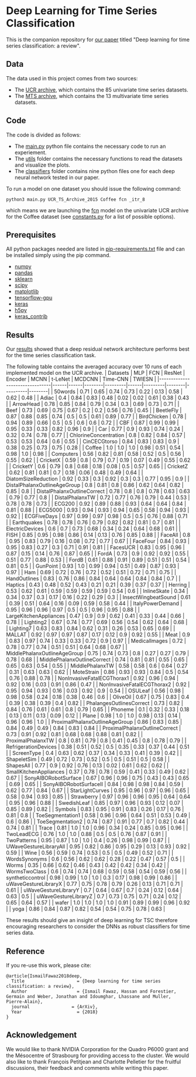 # Deep Learning for Time Series Classification
This is the companion repository for [our paper](link/archive) titled "Deep learning for time series classification: a review". 

## Data 
The data used in this project comes from two sources: 
* The [UCR archive](http://www.cs.ucr.edu/~eamonn/time_series_data/), which contains the 85 univariate time series datasets. 
* The [MTS archive](http://www.mustafabaydogan.com/files/viewcategory/20-data-sets.html), which contains the 13 multivariate time series datasets.

## Code 
The code is divided as follows: 
* The [main.py](https://github.com/hfawaz/dl-4-tsc/blob/master/main.py) python file contains the necessary code to run an experiement. 
* The [utils](https://github.com/hfawaz/dl-4-tsc/tree/master/utils) folder contains the necessary functions to read the datasets and visualize the plots.
* The [classifiers](https://github.com/hfawaz/dl-4-tsc/tree/master/classifiers) folder contains nine python files one for each deep neural network tested in our paper. 

To run a model on one dataset you should issue the following command: 
```
python3 main.py UCR_TS_Archive_2015 Coffee fcn _itr_8
```
which means we are launching the [fcn](https://github.com/hfawaz/dl-4-tsc/blob/master/classifiers/fcn.py) model on the univariate UCR archive for the Coffee dataset (see [constants.py](https://github.com/hfawaz/dl-4-tsc/blob/master/utils/constants.py) for a list of possible options).

## Prerequisites
All python packages needed are listed in [pip-requirements.txt](https://github.com/hfawaz/dl-4-tsc/blob/master/utils/pip-requirements.txt) file and can be installed simply using the pip command. 

* [numpy](http://www.numpy.org/)  
* [pandas](https://pandas.pydata.org/)  
* [sklearn](http://scikit-learn.org/stable/)  
* [scipy](https://www.scipy.org/)  
* [matplotlib](https://matplotlib.org/)  
* [tensorflow-gpu](https://www.tensorflow.org/)  
* [keras](https://keras.io/)  
* [h5py](http://docs.h5py.org/en/latest/build.html)
* [keras_contrib](https://www.github.com/keras-team/keras-contrib.git)

## Results
Our [results](https://github.com/hfawaz/dl-4-tsc/tree/master/results) showed that a deep residual network architecture performs best for the time series classification task. 

The following table contains the averaged accuracy over 10 runs of each implemented model on the UCR archive. 
| Datasets                       | MLP  | FCN  | ResNet | Encoder | MCNN | t-LeNet | MCDCNN | Time-CNN | TWIESN | 
|--------------------------------|------|------|--------|---------|------|---------|--------|----------|--------| 
| 50words                        | 0.71 | 0.65 | 0.74   | 0.73    | 0.22 | 0.13    | 0.58   | 0.62     | 0.48   | 
| Adiac                          | 0.4  | 0.84 | 0.83   | 0.48    | 0.02 | 0.02    | 0.61   | 0.38     | 0.43   | 
| ArrowHead                      | 0.78 | 0.85 | 0.84   | 0.79    | 0.34 | 0.3     | 0.69   | 0.73     | 0.71   | 
| Beef                           | 0.73 | 0.69 | 0.75   | 0.67    | 0.2  | 0.2     | 0.56   | 0.76     | 0.45   | 
| BeetleFly                      | 0.87 | 0.88 | 0.85   | 0.74    | 0.5  | 0.5     | 0.61   | 0.89     | 0.77   | 
| BirdChicken                    | 0.78 | 0.94 | 0.89   | 0.66    | 0.5  | 0.5     | 0.6    | 0.6      | 0.72   | 
| CBF                            | 0.87 | 0.99 | 0.99   | 0.95    | 0.33 | 0.33    | 0.82   | 0.96     | 0.9    | 
| Car                            | 0.77 | 0.9  | 0.93   | 0.74    | 0.24 | 0.32    | 0.74   | 0.78     | 0.77   | 
| ChlorineConcentration          | 0.8  | 0.82 | 0.84   | 0.57    | 0.53 | 0.53    | 0.64   | 0.6      | 0.55   | 
| CinCECGtorso                   | 0.84 | 0.83 | 0.83   | 0.9     | 0.38 | 0.25    | 0.73   | 0.75     | 0.28   | 
| Coffee                         | 1.0  | 1.0  | 1.0    | 0.98    | 0.51 | 0.54    | 0.98   | 1.0      | 0.98   | 
| Computers                      | 0.56 | 0.82 | 0.81   | 0.58    | 0.52 | 0.5     | 0.56   | 0.55     | 0.62   | 
| CricketX                       | 0.59 | 0.8  | 0.79   | 0.7     | 0.19 | 0.07    | 0.49   | 0.55     | 0.62   | 
| CricketY                       | 0.6  | 0.79 | 0.8    | 0.68    | 0.18 | 0.08    | 0.5    | 0.57     | 0.65   | 
| CricketZ                       | 0.62 | 0.81 | 0.81   | 0.7     | 0.18 | 0.06    | 0.48   | 0.49     | 0.64   | 
| DiatomSizeReduction            | 0.92 | 0.33 | 0.3    | 0.92    | 0.3  | 0.3     | 0.77   | 0.95     | 0.9    | 
| DistalPhalanxOutlineAgeGroup   | 0.8  | 0.81 | 0.8    | 0.86    | 0.62 | 0.64    | 0.82   | 0.85     | 0.8    | 
| DistalPhalanxOutlineCorrect    | 0.78 | 0.8  | 0.8    | 0.78    | 0.63 | 0.63    | 0.79   | 0.77     | 0.8    | 
| DistalPhalanxTW                | 0.72 | 0.77 | 0.76   | 0.79    | 0.44 | 0.53    | 0.78   | 0.78     | 0.73   | 
| ECG200                         | 0.92 | 0.89 | 0.88   | 0.93    | 0.64 | 0.64    | 0.84   | 0.81     | 0.88   | 
| ECG5000                        | 0.93 | 0.94 | 0.93   | 0.94    | 0.65 | 0.58    | 0.94   | 0.93     | 0.92   | 
| ECGFiveDays                    | 0.97 | 0.99 | 0.97   | 0.98    | 0.5  | 0.5     | 0.76   | 0.88     | 0.71   | 
| Earthquakes                    | 0.78 | 0.78 | 0.76   | 0.79    | 0.82 | 0.82    | 0.81   | 0.7      | 0.81   | 
| ElectricDevices                | 0.6  | 0.7  | 0.73   | 0.68    | 0.34 | 0.24    | 0.64   | 0.68     | 0.61   | 
| FISH                           | 0.85 | 0.95 | 0.98   | 0.86    | 0.14 | 0.13    | 0.76   | 0.85     | 0.88   | 
| FaceAll                        | 0.8  | 0.95 | 0.83   | 0.79    | 0.16 | 0.08    | 0.72   | 0.77     | 0.67   | 
| FaceFour                       | 0.84 | 0.93 | 0.95   | 0.83    | 0.27 | 0.3     | 0.71   | 0.91     | 0.81   | 
| FacesUCR                       | 0.83 | 0.95 | 0.96   | 0.87    | 0.15 | 0.14    | 0.76   | 0.87     | 0.65   | 
| FordA                          | 0.73 | 0.9  | 0.92   | 0.92    | 0.55 | 0.51    | 0.77   | 0.88     | 0.53   | 
| FordB                          | 0.61 | 0.88 | 0.91   | 0.89    | 0.51 | 0.51    | 0.54   | 0.81     | 0.5    | 
| GunPoint                       | 0.93 | 1.0  | 0.99   | 0.94    | 0.51 | 0.49    | 0.87   | 0.93     | 0.97   | 
| Ham                            | 0.69 | 0.72 | 0.76   | 0.72    | 0.52 | 0.51    | 0.72   | 0.71     | 0.75   | 
| HandOutlines                   | 0.83 | 0.76 | 0.86   | 0.84    | 0.64 | 0.64    | 0.84   | 0.84     | 0.7    | 
| Haptics                        | 0.43 | 0.48 | 0.52   | 0.43    | 0.21 | 0.21    | 0.39   | 0.37     | 0.37   | 
| Herring                        | 0.53 | 0.62 | 0.61   | 0.59    | 0.59 | 0.59    | 0.59   | 0.54     | 0.6    | 
| InlineSkate                    | 0.34 | 0.34 | 0.37   | 0.3     | 0.17 | 0.16    | 0.22   | 0.29     | 0.3    | 
| InsectWingbeatSound            | 0.61 | 0.39 | 0.51   | 0.64    | 0.16 | 0.09    | 0.59   | 0.58     | 0.44   | 
| ItalyPowerDemand               | 0.95 | 0.96 | 0.96   | 0.97    | 0.5  | 0.5     | 0.96   | 0.95     | 0.88   | 
| LargeKitchenAppliances         | 0.47 | 0.9  | 0.9    | 0.62    | 0.41 | 0.33    | 0.44   | 0.66     | 0.78   | 
| Lighting2                      | 0.67 | 0.74 | 0.77   | 0.69    | 0.56 | 0.54    | 0.62   | 0.64     | 0.68   | 
| Lighting7                      | 0.63 | 0.83 | 0.84   | 0.62    | 0.31 | 0.26    | 0.53   | 0.65     | 0.69   | 
| MALLAT                         | 0.92 | 0.97 | 0.97   | 0.87    | 0.17 | 0.12    | 0.9    | 0.92     | 0.55   | 
| Meat                           | 0.9  | 0.83 | 0.97   | 0.74    | 0.33 | 0.33    | 0.72   | 0.9      | 0.97   | 
| MedicalImages                  | 0.72 | 0.78 | 0.77   | 0.74    | 0.51 | 0.51    | 0.64   | 0.68     | 0.67   | 
| MiddlePhalanxOutlineAgeGroup   | 0.75 | 0.74 | 0.73   | 0.8     | 0.27 | 0.27    | 0.79   | 0.78     | 0.68   | 
| MiddlePhalanxOutlineCorrect    | 0.74 | 0.81 | 0.81   | 0.55    | 0.65 | 0.65    | 0.63   | 0.54     | 0.55   | 
| MiddlePhalanxTW                | 0.58 | 0.58 | 0.6    | 0.64    | 0.27 | 0.31    | 0.63   | 0.63     | 0.62   | 
| MoteStrain                     | 0.86 | 0.93 | 0.93   | 0.84    | 0.5  | 0.54    | 0.76   | 0.88     | 0.78   | 
| NonInvasiveFatalECGThorax1     | 0.92 | 0.96 | 0.94   | 0.92    | 0.16 | 0.03    | 0.91   | 0.86     | 0.47   | 
| NonInvasiveFatalECGThorax2     | 0.92 | 0.95 | 0.94   | 0.93    | 0.16 | 0.03    | 0.92   | 0.9      | 0.54   | 
| OSULeaf                        | 0.56 | 0.98 | 0.98   | 0.58    | 0.24 | 0.18    | 0.38   | 0.46     | 0.6    | 
| OliveOil                       | 0.67 | 0.75 | 0.83   | 0.4     | 0.39 | 0.38    | 0.39   | 0.4      | 0.82   | 
| PhalangesOutlinesCorrect       | 0.73 | 0.82 | 0.84   | 0.76    | 0.61 | 0.61    | 0.8    | 0.79     | 0.65   | 
| Phoneme                        | 0.1  | 0.32 | 0.33   | 0.18    | 0.13 | 0.11    | 0.13   | 0.09     | 0.12   | 
| Plane                          | 0.98 | 1.0  | 1.0    | 0.98    | 0.13 | 0.14    | 0.96   | 0.96     | 1.0    | 
| ProximalPhalanxOutlineAgeGroup | 0.86 | 0.83 | 0.85   | 0.84    | 0.49 | 0.49    | 0.84   | 0.83     | 0.84   | 
| ProximalPhalanxOutlineCorrect  | 0.73 | 0.91 | 0.92   | 0.81    | 0.68 | 0.68    | 0.88   | 0.81     | 0.82   | 
| ProximalPhalanxTW              | 0.8  | 0.81 | 0.79   | 0.8     | 0.41 | 0.45    | 0.8    | 0.78     | 0.79   | 
| RefrigerationDevices           | 0.38 | 0.51 | 0.52   | 0.5     | 0.35 | 0.33    | 0.37   | 0.44     | 0.51   | 
| ScreenType                     | 0.4  | 0.63 | 0.62   | 0.37    | 0.34 | 0.33    | 0.41   | 0.39     | 0.42   | 
| ShapeletSim                    | 0.49 | 0.72 | 0.73   | 0.52    | 0.5  | 0.5     | 0.51   | 0.5      | 0.58   | 
| ShapesAll                      | 0.77 | 0.9  | 0.92   | 0.76    | 0.13 | 0.02    | 0.61   | 0.62     | 0.62   | 
| SmallKitchenAppliances         | 0.37 | 0.78 | 0.78   | 0.59    | 0.41 | 0.33    | 0.49   | 0.62     | 0.67   | 
| SonyAIBORobotSurface           | 0.67 | 0.96 | 0.96   | 0.75    | 0.43 | 0.43    | 0.65   | 0.69     | 0.65   | 
| SonyAIBORobotSurfaceII         | 0.84 | 0.98 | 0.98   | 0.84    | 0.59 | 0.62    | 0.77   | 0.84     | 0.67   | 
| StarLightCurves                | 0.95 | 0.96 | 0.97   | 0.96    | 0.65 | 0.58    | 0.94   | 0.93     | 0.85   | 
| Strawberry                     | 0.97 | 0.96 | 0.96   | 0.95    | 0.64 | 0.64    | 0.95   | 0.96     | 0.88   | 
| SwedishLeaf                    | 0.85 | 0.97 | 0.96   | 0.93    | 0.12 | 0.07    | 0.85   | 0.89     | 0.82   | 
| Symbols                        | 0.83 | 0.95 | 0.91   | 0.83    | 0.26 | 0.17    | 0.76   | 0.81     | 0.8    | 
| ToeSegmentation1               | 0.58 | 0.96 | 0.96   | 0.64    | 0.51 | 0.53    | 0.49   | 0.6      | 0.86   | 
| ToeSegmentation2               | 0.74 | 0.87 | 0.91   | 0.77    | 0.7  | 0.82    | 0.44   | 0.74     | 0.81   | 
| Trace                          | 0.81 | 1.0  | 1.0    | 0.96    | 0.34 | 0.24    | 0.85   | 0.95     | 0.96   | 
| TwoLeadECG                     | 0.76 | 1.0  | 1.0    | 0.88    | 0.5  | 0.5     | 0.76   | 0.87     | 0.91   | 
| TwoPatterns                    | 0.95 | 0.87 | 1.0    | 1.0     | 0.4  | 0.26    | 0.98   | 0.99     | 0.87   | 
| UWaveGestureLibraryAll         | 0.95 | 0.82 | 0.86   | 0.95    | 0.29 | 0.13    | 0.93   | 0.92     | 0.59   | 
| Wine                           | 0.56 | 0.59 | 0.74   | 0.53    | 0.5  | 0.5     | 0.49   | 0.52     | 0.71   | 
| WordsSynonyms                  | 0.6  | 0.56 | 0.62   | 0.62    | 0.28 | 0.22    | 0.47   | 0.57     | 0.5    | 
| Worms                          | 0.35 | 0.66 | 0.62   | 0.46    | 0.43 | 0.42    | 0.42   | 0.34     | 0.42   | 
| WormsTwoClass                  | 0.6  | 0.74 | 0.74   | 0.68    | 0.59 | 0.58    | 0.54   | 0.59     | 0.56   | 
| syntheticcontrol               | 0.98 | 0.99 | 1.0    | 1.0     | 0.3  | 0.17    | 0.98   | 0.99     | 0.86   | 
| uWaveGestureLibraryX           | 0.77 | 0.75 | 0.78   | 0.79    | 0.26 | 0.13    | 0.71   | 0.71     | 0.61   | 
| uWaveGestureLibraryY           | 0.7  | 0.64 | 0.67   | 0.7     | 0.24 | 0.12    | 0.64   | 0.63     | 0.5    | 
| uWaveGestureLibraryZ           | 0.7  | 0.73 | 0.75   | 0.71    | 0.24 | 0.12    | 0.65   | 0.64     | 0.57   | 
| wafer                          | 1.0  | 1.0  | 1.0    | 1.0     | 0.91 | 0.89    | 0.99   | 0.96     | 0.92   | 
| yoga                           | 0.86 | 0.84 | 0.87   | 0.82    | 0.54 | 0.54    | 0.75   | 0.78     | 0.63   | 

These results should give an insight of deep learning for TSC therefore encouraging researchers to consider the DNNs as robust classifiers for time series data. 

## Reference

If you re-use this work, please cite:

```
@article{IsmailFawaz2018deep,
  Title                    = {Deep learning for time series classification: a review},
  Author                   = {Ismail Fawaz, Hassan and Forestier, Germain and Weber, Jonathan and Idoumghar, Lhassane and Muller, Pierre-Alain},
  journal                = {ArXiv},
  Year                     = {2018}
}
```
## Acknowledgement

We would like to thank NVIDIA Corporation for the Quadro P6000 grant and the Mésocentre of Strasbourg for providing access to the cluster.
We would also like to thank François Petitjean and Charlotte Pelletier for the fruitful discussions, their feedback and comments while writing this paper.
